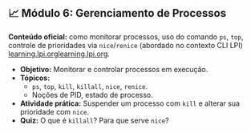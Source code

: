 ## 📈 Módulo 6: Gerenciamento de Processos

**Conteúdo oficial:** como monitorar processos, uso do comando `ps`, `top`, controle de prioridades via `nice`/`renice` (abordado no contexto CLI LPI) [learning.lpi.org](https://learning.lpi.org/en/learning-materials/010-160/5/5.1/5.1_01/?utm_source=chatgpt.com)[learning.lpi.org](https://learning.lpi.org/en/learning-materials/010-160/2/2.2/2.2_01/?utm_source=chatgpt.com).

- **Objetivo:** Monitorar e controlar processos em execução.
- **Tópicos:**
    - `ps`, `top`, `kill`, `killall`, `nice`, `renice`.
    - Noções de PID, estado de processo.
- **Atividade prática:** Suspender um processo com `kill` e alterar sua prioridade com `nice`.
- **Quiz:** O que é `killall`? Para que serve `nice`?